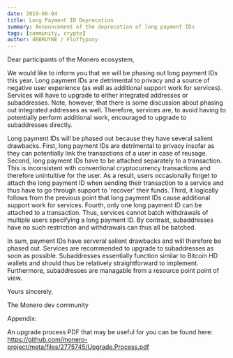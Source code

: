 ```yaml
---
date: 2019-06-04
title: Long Payment ID Deprecation
summary: Announcement of the deprecation of long payment IDs
tags: [community, crypto]
author: dEBRUYNE / Fluffypony
---
```


Dear participants of the Monero ecosystem,

We would like to inform you that we will be phasing out long payment
IDs this year. Long payment IDs are detrimental to privacy and a
source of negative user experience (as well as additional support work
for services). Services will have to upgrade to either integrated
addresses or subaddresses. Note, however, that there is some
discussion about phasing out integrated addresses as well. Therefore,
services are, to avoid having to potentially perform additional work,
encouraged to upgrade to subaddresses directly.

Long payment IDs will be phased out because they have several salient
drawbacks. First, long payment IDs are detrimental to privacy insofar
as they can potentially link the transactions of a user in case of
reusage. Second, long payment IDs have to be attached separately to a
transaction. This is inconsistent with conventional cryptocurrency
transactions and therefore unintuitive for the user. As a result,
users occasionally forget to attach the long payment ID when sending
their transaction to a service and thus have to go through support to
'recover' their funds. Third, it logically follows from the previous
point that long payment IDs cause additional support work for
services. Fourth, only one long payment ID can be attached to a
transaction. Thus, services cannot batch withdrawals of multiple users
specifying a long payment ID. By contrast, subaddresses have no such
restriction and withdrawals can thus all be batched.

In sum, payment IDs have serveral salient drawbacks and will therefore
be phased out. Services are recommended to upgrade to subaddresses as
soon as possible. Subaddresses essentially function similar to Bitcoin
HD wallets and should thus be relatively straightforward to implement.
Furthermore, subaddresses are managable from a resource point point of
view.

Yours sincerely,

The Monero dev community

Appendix:

An upgrade process PDF that may be useful for you can be found here:
https://github.com/monero-project/meta/files/2775745/Upgrade.Process.pdf
